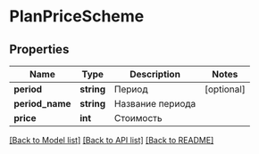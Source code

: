 # PlanPriceScheme

## Properties
Name | Type | Description | Notes
------------ | ------------- | ------------- | -------------
**period** | **string** | Период | [optional] 
**period_name** | **string** | Название периода | 
**price** | **int** | Стоимость | 

[[Back to Model list]](../README.md#documentation-for-models) [[Back to API list]](../README.md#documentation-for-api-endpoints) [[Back to README]](../README.md)


